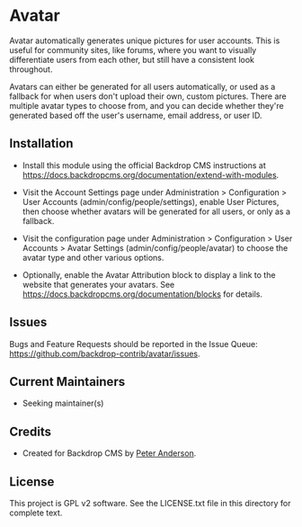 Avatar
======

Avatar automatically generates unique pictures for user accounts. This is useful
for community sites, like forums, where you want to visually differentiate users
from each other, but still have a consistent look throughout.

Avatars can either be generated for all users automatically, or used as a
fallback for when users don't upload their own, custom pictures. There are
multiple avatar types to choose from, and you can decide whether they're
generated based off the user's username, email address, or user ID.


Installation
------------

- Install this module using the official Backdrop CMS instructions at
  https://docs.backdropcms.org/documentation/extend-with-modules.

- Visit the Account Settings page under Administration > Configuration > User
  Accounts (admin/config/people/settings), enable User Pictures, then choose
  whether avatars will be generated for all users, or only as a fallback.

- Visit the configuration page under Administration > Configuration > User
  Accounts > Avatar Settings (admin/config/people/avatar) to choose the avatar
  type and other various options.

- Optionally, enable the Avatar Attribution block to display a link to the
  website that generates your avatars. See
  https://docs.backdropcms.org/documentation/blocks for details.


Issues
------

Bugs and Feature Requests should be reported in the Issue Queue:
https://github.com/backdrop-contrib/avatar/issues.


Current Maintainers
-------------------

- Seeking maintainer(s)


Credits
-------

- Created for Backdrop CMS by [Peter Anderson](https://github.com/BWPanda).


License
-------

This project is GPL v2 software.
See the LICENSE.txt file in this directory for complete text.

